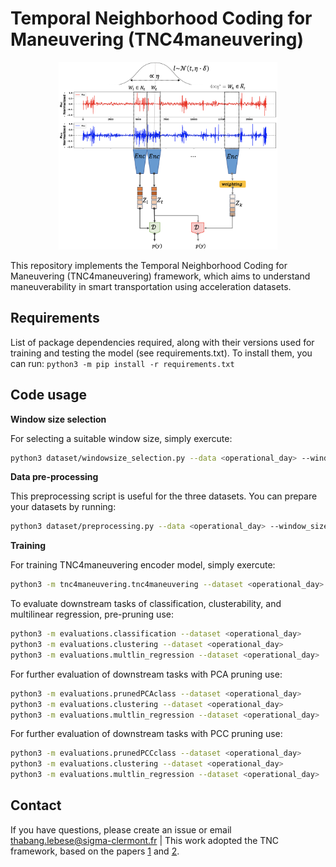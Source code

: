 # Temporal Neighborhood Coding for Maneuvering (TNC4maneuvering)

<p align="center">
  <img src="tnc_diagram.png" width="350" height="300" />
</p>

This repository implements the Temporal Neighborhood Coding for Maneuvering (TNC4maneuvering) framework, which aims to understand maneuverability in smart transportation using acceleration datasets.


## Requirements

List of package dependencies required, along with their versions used for training and testing the model (see requirements.txt). To install them, you can run: ```python3 -m pip install -r requirements.txt```

## Code usage

**Window size selection**

For selecting a suitable window size, simply exercute:

```bash
python3 dataset/windowsize_selection.py --data <operational_day> --window_size0 <initial_size> --steps < step_size> --window_sizeT <terminal_size> --n_evals <no_evals>
```

**Data pre-processing**

This preprocessing script is useful for the three datasets. You can prepare your datasets by running:

```bash
python3 dataset/preprocessing.py --data <operational_day> --window_size <window_size> --p_value <pvalaue>
```

**Training**

For training TNC4maneuvering encoder model, simply exercute: 

```bash
python3 -m tnc4maneuvering.tnc4maneuvering --dataset <operational_day> --train --cv <no_of_cv> --w <weight_t>
```

To evaluate downstream tasks of classification, clusterability, and multilinear regression, pre-pruning use:


```bash 
python3 -m evaluations.classification --dataset <operational_day>
python3 -m evaluations.clustering --dataset <operational_day>
python3 -m evaluations.multlin_regression --dataset <operational_day>
```

For further evaluation of downstream tasks with PCA pruning use:

```bash
python3 -m evaluations.prunedPCAclass --dataset <operational_day>
python3 -m evaluations.clustering --dataset <operational_day>
python3 -m evaluations.multlin_regression --dataset <operational_day>
```

For further evaluation of downstream tasks with PCC pruning use:

```bash 
python3 -m evaluations.prunedPCCclass --dataset <operational_day>
python3 -m evaluations.clustering --dataset <operational_day>
python3 -m evaluations.multlin_regression --dataset <operational_day>
```

<!-- 
## Reference
Lebese, Thabang, et al. Unsupervised Representation Learning for Smart Transportation. IDA 2024 .... (to be updated)
 -->

## Contact
If you have questions, please create an issue or email thabang.lebese@sigma-clermont.fr | This work adopted the TNC framework, based on the papers
[1](https://arxiv.org/pdf/2106.00750) and [2](https://ieeexplore.ieee.org/iel7/10159234/10159280/10159325.pdf?casa_token=YFXQY5R3grAAAAAA:FKNaWX5hElYeRG3Pfg_v28Heqpqsn_ZyGSjL3wfajzSoQ4c7c6pm_G45s9gOK97C38xc17Ym9_8).
